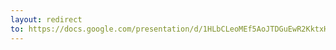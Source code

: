 ```yaml
---
layout: redirect
to: https://docs.google.com/presentation/d/1HLbCLeoMEf5AoJTDGuEwR2KktxHvFnYPlHQ1TjQKVNM/edit?usp=sharing
---
```

